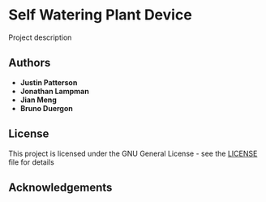 # Self Watering Plant Device

Project description

## Authors

* **Justin Patterson**
* **Jonathan Lampman**
* **Jian Meng**
* **Bruno Duergon**

## License

This project is licensed under the GNU General  License - see the [LICENSE](LICENSE) file for details

## Acknowledgements
